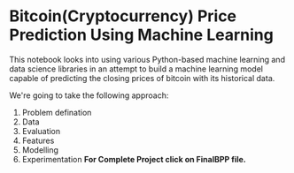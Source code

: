 # Bitcoin(Cryptocurrency) Price Prediction Using Machine Learning
This notebook looks into using various Python-based machine learning and data science libraries in an attempt to build a machine learning model capable of predicting the closing prices of bitcoin with its historical data.

We're going to take the following approach:

1. Problem defination
2. Data
3. Evaluation
4. Features
5. Modelling
6. Experimentation
**For Complete Project click on FinalBPP file.** 
